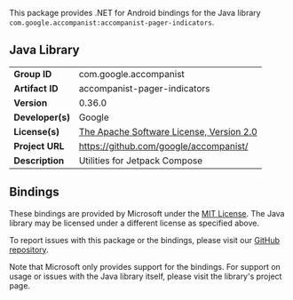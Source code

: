 This package provides .NET for Android bindings for the Java library `com.google.accompanist:accompanist-pager-indicators`.

## Java Library

| | |
|-|-|
| **Group ID** | com.google.accompanist |
| **Artifact ID** | accompanist-pager-indicators |
| **Version** | 0.36.0 |
| **Developer(s)** | Google |
| **License(s)** | [The Apache Software License, Version 2.0](http://www.apache.org/licenses/LICENSE-2.0.txt) |
| **Project URL** | https://github.com/google/accompanist/ |
| **Description** | Utilities for Jetpack Compose |

## Bindings

These bindings are provided by Microsoft under the [MIT License](https://opensource.org/licenses/MIT). The Java
library may be licensed under a different license as specified above.

To report issues with this package or the bindings, please visit our [GitHub repository](https://aka.ms/android-libraries).

Note that Microsoft only provides support for the bindings. For support on
usage or issues with the Java library itself, please visit the library's project page.
